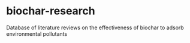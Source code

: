 # biochar-research
Database of literature reviews on the effectiveness of biochar to adsorb environmental pollutants
